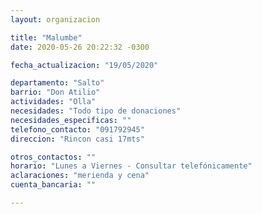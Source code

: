 ```yaml
---
layout: organizacion

title: "Malumbe"
date: 2020-05-26 20:22:32 -0300

fecha_actualizacion: "19/05/2020"

departamento: "Salto"
barrio: "Don Atilio"
actividades: "Olla"
necesidades: "Todo tipo de donaciones"
necesidades_especificas: ""
telefono_contacto: "091792945"
direccion: "Rincon casi 17mts"

otros_contactos: ""
horario: "Lunes a Viernes - Consultar telefónicamente"
aclaraciones: "merienda y cena"
cuenta_bancaria: ""

---
```

